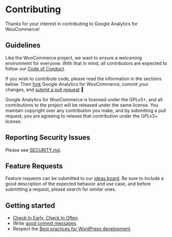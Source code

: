 # Contributing

Thanks for your interest in contributing to Google Analytics for WooCommerce!

## Guidelines

Like the WooCommerce project, we want to ensure a welcoming environment for everyone. With that in mind, all contributors are expected to follow our [Code of Conduct](./CODE_OF_CONDUCT.md).

If you wish to contribute code, please read the information in the sections below. Then [fork](https://help.github.com/articles/fork-a-repo/) Google Analytics for WooCommerce, commit your changes, and [submit a pull request](https://docs.github.com/en/github/collaborating-with-pull-requests/proposing-changes-to-your-work-with-pull-requests/about-pull-requests) 🎉

Google Analytics for WooCommerce is licensed under the GPLv3+, and all contributions to the project will be released under the same license. You maintain copyright over any contribution you make, and by submitting a pull request, you are agreeing to release that contribution under the GPLv3+ license.

## Reporting Security Issues

Please see [SECURITY.md](./SECURITY.md).

## Feature Requests

Feature requests can be submitted to our [ideas board](https://ideas.woocommerce.com/forums/133476-woocommerce?category_id=337630). Be sure to include a good description of the expected behavior and use case, and before submitting a request, please search for similar ones.

## Getting started

- [Check In Early, Check In Often](http://blog.codinghorror.com/check-in-early-check-in-often/).
- Write [good commit messages](http://tbaggery.com/2008/04/19/a-note-about-git-commit-messages.html).
- Respect the [Best practices for WordPress development](http://jetpack.com/contribute/#practices).
